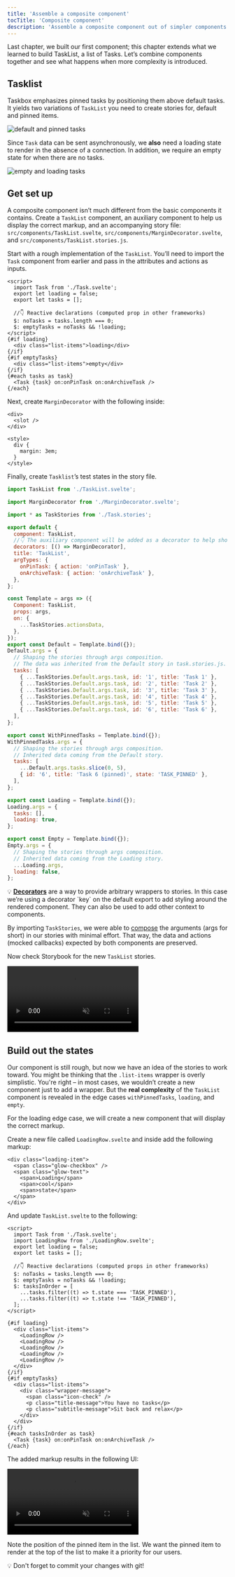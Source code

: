 ```yaml
---
title: 'Assemble a composite component'
tocTitle: 'Composite component'
description: 'Assemble a composite component out of simpler components'
---
```


Last chapter, we built our first component; this chapter extends what we learned to build TaskList, a list of Tasks. Let’s combine components together and see what happens when more complexity is introduced.

## Tasklist

Taskbox emphasizes pinned tasks by positioning them above default tasks. It yields two variations of `TaskList` you need to create stories for, default and pinned items.

![default and pinned tasks](/intro-to-storybook/tasklist-states-1.png)

Since `Task` data can be sent asynchronously, we **also** need a loading state to render in the absence of a connection. In addition, we require an empty state for when there are no tasks.

![empty and loading tasks](/intro-to-storybook/tasklist-states-2.png)

## Get set up

A composite component isn’t much different from the basic components it contains. Create a `TaskList` component, an auxiliary component to help us display the correct markup, and an accompanying story file: `src/components/TaskList.svelte`, `src/components/MarginDecorator.svelte`, and `src/components/TaskList.stories.js`.

Start with a rough implementation of the `TaskList`. You’ll need to import the `Task` component from earlier and pass in the attributes and actions as inputs.

```html:title=src/components/TaskList.svelte
<script>
  import Task from './Task.svelte';
  export let loading = false;
  export let tasks = [];

  //👇 Reactive declarations (computed prop in other frameworks)
  $: noTasks = tasks.length === 0;
  $: emptyTasks = noTasks && !loading;
</script>
{#if loading}
  <div class="list-items">loading</div>
{/if}
{#if emptyTasks}
  <div class="list-items">empty</div>
{/if}
{#each tasks as task}
  <Task {task} on:onPinTask on:onArchiveTask />
{/each}
```

Next, create `MarginDecorator` with the following inside:

```html:title=src/components/MarginDecorator.svelte
<div>
  <slot />
</div>

<style>
  div {
    margin: 3em;
  }
</style>
```

Finally, create `Tasklist`’s test states in the story file.

```js:title=src/components/TaskList.stories.js
import TaskList from './TaskList.svelte';

import MarginDecorator from './MarginDecorator.svelte';

import * as TaskStories from './Task.stories';

export default {
  component: TaskList,
  //👇 The auxiliary component will be added as a decorator to help show the UI correctly
  decorators: [() => MarginDecorator],
  title: 'TaskList',
  argTypes: {
    onPinTask: { action: 'onPinTask' },
    onArchiveTask: { action: 'onArchiveTask' },
  },
};

const Template = args => ({
  Component: TaskList,
  props: args,
  on: {
    ...TaskStories.actionsData,
  },
});
export const Default = Template.bind({});
Default.args = {
  // Shaping the stories through args composition.
  // The data was inherited from the Default story in task.stories.js.
  tasks: [
    { ...TaskStories.Default.args.task, id: '1', title: 'Task 1' },
    { ...TaskStories.Default.args.task, id: '2', title: 'Task 2' },
    { ...TaskStories.Default.args.task, id: '3', title: 'Task 3' },
    { ...TaskStories.Default.args.task, id: '4', title: 'Task 4' },
    { ...TaskStories.Default.args.task, id: '5', title: 'Task 5' },
    { ...TaskStories.Default.args.task, id: '6', title: 'Task 6' },
  ],
};

export const WithPinnedTasks = Template.bind({});
WithPinnedTasks.args = {
  // Shaping the stories through args composition.
  // Inherited data coming from the Default story.
  tasks: [
    ...Default.args.tasks.slice(0, 5),
    { id: '6', title: 'Task 6 (pinned)', state: 'TASK_PINNED' },
  ],
};

export const Loading = Template.bind({});
Loading.args = {
  tasks: [],
  loading: true,
};

export const Empty = Template.bind({});
Empty.args = {
  // Shaping the stories through args composition.
  // Inherited data coming from the Loading story.
  ...Loading.args,
  loading: false,
};
```

<div class="aside">
💡 <a href="https://storybook.js.org/docs/svelte/writing-stories/decorators"><b>Decorators</b></a> are a way to provide arbitrary wrappers to stories. In this case we’re using a decorator `key` on the default export to add styling around the rendered component. They can also be used to add other context to components.
</div>

By importing `TaskStories`, we were able to [compose](https://storybook.js.org/docs/svelte/writing-stories/args#args-composition) the arguments (args for short) in our stories with minimal effort. That way, the data and actions (mocked callbacks) expected by both components are preserved.

Now check Storybook for the new `TaskList` stories.

<video autoPlay muted playsInline loop>
  <source
    src="/intro-to-storybook/inprogress-tasklist-states-6-0.mp4"
    type="video/mp4"
  />
</video>

## Build out the states

Our component is still rough, but now we have an idea of the stories to work toward. You might be thinking that the `.list-items` wrapper is overly simplistic. You're right – in most cases, we wouldn’t create a new component just to add a wrapper. But the **real complexity** of the `TaskList` component is revealed in the edge cases `withPinnedTasks`, `loading`, and `empty`.

For the loading edge case, we will create a new component that will display the correct markup.

Create a new file called `LoadingRow.svelte` and inside add the following markup:

```html:title=src/components/LoadingRow.svelte
<div class="loading-item">
  <span class="glow-checkbox" />
  <span class="glow-text">
    <span>Loading</span>
    <span>cool</span>
    <span>state</span>
  </span>
</div>
```

And update `TaskList.svelte` to the following:

```html:title=src/components/TaskList.svelte
<script>
  import Task from './Task.svelte';
  import LoadingRow from './LoadingRow.svelte';
  export let loading = false;
  export let tasks = [];

  //👇 Reactive declarations (computed props in other frameworks)
  $: noTasks = tasks.length === 0;
  $: emptyTasks = noTasks && !loading;
  $: tasksInOrder = [
    ...tasks.filter((t) => t.state === 'TASK_PINNED'),
    ...tasks.filter((t) => t.state !== 'TASK_PINNED'),
  ];
</script>

{#if loading}
  <div class="list-items">
    <LoadingRow />
    <LoadingRow />
    <LoadingRow />
    <LoadingRow />
    <LoadingRow />
  </div>
{/if}
{#if emptyTasks}
  <div class="list-items">
    <div class="wrapper-message">
      <span class="icon-check" />
      <p class="title-message">You have no tasks</p>
      <p class="subtitle-message">Sit back and relax</p>
    </div>
  </div>
{/if}
{#each tasksInOrder as task}
  <Task {task} on:onPinTask on:onArchiveTask />
{/each}
```

The added markup results in the following UI:

<video autoPlay muted playsInline loop>
  <source
    src="/intro-to-storybook/finished-tasklist-states-6-0.mp4"
    type="video/mp4"
  />
</video>

Note the position of the pinned item in the list. We want the pinned item to render at the top of the list to make it a priority for our users.

<div class="aside">
💡 Don't forget to commit your changes with git!
</div>
